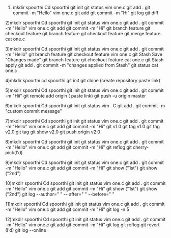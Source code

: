 1) mkdir spoorthi
Cd spoorthi
git init 
git status
vim one.c
git add .
git commit -m "Hello"
vim one.c
git add
git commit -m "Hi"
git log
git diff

2)mkdir spoorthi
Cd spoorthi
git init 
git status
vim one.c
git add .
git commit -m "Hello"
vim one.c
git add
git commit -m "Hi"
git branch feature
git checkout feature
git branch feature
git checkout feature
git merge feature
cat one.c

3)mkdir spoorthi
Cd spoorthi
git init 
git status
vim one.c
git add .
git commit -m "Hello"
git branch feature
git checkout feature
vim one.c
git Stash Save "Changes made"
git branch feature
git checkout feature
cat one.c
git Stash apply
git add .
git commit -m "changes applied from Stash"
git status
cat one.c

4)mkdir spoorthi
cd spoorthi
git init
git clone (create repository paste link)

5)mkdir spoorthi
Cd spoorthi
git init 
git status
vim one.c
git add .
git commit -m "Hii"
git remote add origin ( paste link)
git push -u origin master

6)mkdir spoorthi
Cd spoorthi
git init 
git status 
vim . C
git add .
git commit -m "custom commit message"

7)mkdir spoorthi
Cd spoorthi
git init 
git status
vim one.c
git add .
git commit -m "Hello"
vim one.c
git add
git commit -m "Hi"
git v1.0
git tag v1.0
git tag v2.0
git tag
git show v2.0
git push origin v2.0

8)mkdir spoorthi
Cd spoorthi
git init 
git status
vim one.c
git add .
git commit -m "Hello"
vim one.c
git add
git commit -m "Hi"
git reflog 
git cherry-pick(I'd)

9)mkdir spoorthi
Cd spoorthi
git init 
git status
vim one.c
git add .
git commit -m "Hello"
vim one.c
git add
git commit -m "Hi"
git show ("1st")
git show ("2nd")

10)mkdir spoorthi
Cd spoorthi
git init 
git status
vim one.c
git add .
git commit -m "Hello"
vim one.c
git add
git commit -m "Hi"
git show ("1st")
git show ("2nd")
git log --author="   " -- after="   " --before="   "

11)mkdir spoorthi
Cd spoorthi
git init 
git status
vim one.c
git add .
git commit -m "Hello"
vim one.c
git add
git commit -m "Hi"
git log -n 5

12)mkdir spoorthi
Cd spoorthi
git init 
git status
vim one.c
git add .
git commit -m "Hello"
vim one.c
git add
git commit -m "Hi"
git log
 git reflog
git revert (I'd)
git log --online
